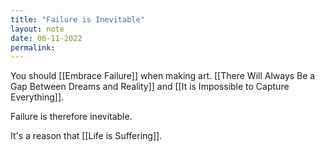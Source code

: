 ```yaml
---
title: "Failure is Inevitable"
layout: note
date: 06-11-2022
permalink:
---
```


You should [[Embrace Failure]] when making art. [[There Will Always Be a Gap Between Dreams and Reality]] and [[It is Impossible to Capture Everything]].  

Failure is therefore inevitable. 

It's a reason that [[Life is Suffering]].